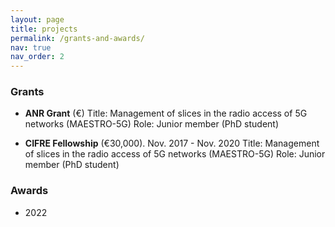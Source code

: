 ```yaml
---
layout: page
title: projects
permalink: /grants-and-awards/
nav: true
nav_order: 2
---
```


### Grants
  
* **ANR Grant** (€)
  Title: Management of slices in the radio access of 5G networks (MAESTRO-5G)
  Role: Junior member (PhD student)
  
* **CIFRE Fellowship** (€30,000). Nov. 2017 - Nov. 2020
  Title: Management of slices in the radio access of 5G networks (MAESTRO-5G)
  Role: Junior member (PhD student)
  
### Awards
* 2022

